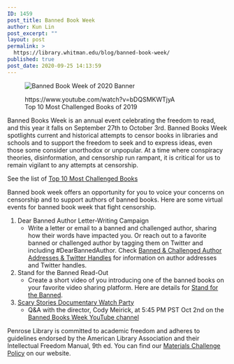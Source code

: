 ```yaml
---
ID: 1459
post_title: Banned Book Week
author: Kun Lin
post_excerpt: ""
layout: post
permalink: >
  https://library.whitman.edu/blog/banned-book-week/
published: true
post_date: 2020-09-25 14:13:59
---
```

<!-- wp:image {"align":"center","id":1461,"sizeSlug":"large"} -->
<div class="wp-block-image"><figure class="aligncenter size-large"><img src="https://library.whitman.edu/blog/wp-content/uploads/sites/4/2020/09/BBW-2020-logo-horiz_500x160_0.png" alt="Banned Book Week of 2020 Banner" class="wp-image-1461"/></figure></div>
<!-- /wp:image -->

<!-- wp:core-embed/youtube {"url":"https://www.youtube.com/watch?v=bDQSMKWTjyA","type":"video","providerNameSlug":"youtube","align":"right","className":"wp-embed-aspect-16-9 wp-has-aspect-ratio"} -->
<figure class="wp-block-embed-youtube alignright wp-block-embed is-type-video is-provider-youtube wp-embed-aspect-16-9 wp-has-aspect-ratio"><div class="wp-block-embed__wrapper">
https://www.youtube.com/watch?v=bDQSMKWTjyA
</div><figcaption>Top 10 Most Challenged Books of 2019</figcaption></figure>
<!-- /wp:core-embed/youtube -->

<!-- wp:paragraph -->
<p>Banned Books Week is an annual event celebrating the freedom to read, and this year it falls on September 27th to October 3rd. Banned Books Week spotlights current and historical attempts to censor books in libraries and schools and to support the freedom to seek and to express ideas, even those some consider unorthodox or unpopular. At a time where conspiracy theories, disinformation, and censorship run rampant, it is critical for us to remain vigilant to any attempts at censorship.</p>
<!-- /wp:paragraph -->

<!-- wp:paragraph -->
<p>See the list of <a href="http://www.ala.org/advocacy/bbooks/frequentlychallengedbooks/top10">Top 10 Most Challenged Books</a> </p>
<!-- /wp:paragraph -->

<!-- wp:paragraph -->
<p>Banned book week offers an opportunity for you to voice your concerns on censorship and to support authors of banned books. Here are some virtual events for banned book week that fight censorship.</p>
<!-- /wp:paragraph -->

<!-- wp:group -->
<div class="wp-block-group"><div class="wp-block-group__inner-container"><!-- wp:list {"ordered":true} -->
<ol><li>Dear Banned Author Letter-Writing Campaign<ul><li>Write a letter or email to a banned and challenged author, sharing how their words have impacted you. Or reach out to a favorite banned or challenged author by tagging them on Twitter and including #DearBannedAuthor. Check <a href="https://docs.google.com/spreadsheets/d/1VB61aXWwX3n49mIrmJNKf-izwbSBLeQHsogJkxuRQTw/edit#gid=0">Banned &amp; Challenged Author Addresses &amp; Twitter Handles</a> for information on author addresses and Twitter handles. </li></ul></li><li>Stand for the Banned Read-Out<ul><li>Create a short video of you introducing one of the banned books on your favorite video sharing platform. Here are details for <a href="http://www.ala.org/advocacy/bbooks/standforthebanned">Stand for the Banned</a>.</li></ul></li><li><a href="http://www.ala.org/advocacy/bbooks/scarystories">Scary Stories Documentary Watch Party</a><ul><li>Q&amp;A with the director, Cody Meirick, at 5:45 PM PST Oct 2nd on the <a href="https://www.youtube.com/channel/UChEvfHejsluheyQ4nEWQhJg">Banned Books Week YouTube channel</a></li></ul></li></ol>
<!-- /wp:list --></div></div>
<!-- /wp:group -->

<!-- wp:paragraph -->
<p>Penrose Library is committed to academic freedom and adheres to guidelines endorsed by the American Library Association and their Intellectual Freedom Manual, 9th ed. You can find our <a href="https://library.whitman.edu/library-services/#Challenge">Materials Challenge Policy</a> on our website.&nbsp;</p>
<!-- /wp:paragraph -->
